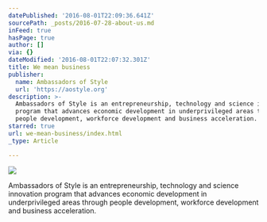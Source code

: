 ```yaml
---
datePublished: '2016-08-01T22:09:36.641Z'
sourcePath: _posts/2016-07-28-about-us.md
inFeed: true
hasPage: true
author: []
via: {}
dateModified: '2016-08-01T22:07:32.301Z'
title: We mean business
publisher:
  name: Ambassadors of Style
  url: 'https://aostyle.org'
description: >-
  Ambassadors of Style is an entrepreneurship, technology and science innovation
  program that advances economic development in underprivileged areas through
  people development, workforce development and business acceleration.
starred: true
url: we-mean-business/index.html
_type: Article

---
```

![](https://the-grid-user-content.s3-us-west-2.amazonaws.com/dd793f82-0664-460e-87eb-5795a82cf4d2.jpg)

Ambassadors of Style is an entrepreneurship, technology and science innovation program that advances economic development in underprivileged areas through people development, workforce development and business acceleration.